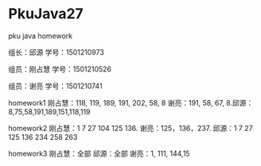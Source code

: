 # PkuJava27
pku java homework
<html>
<p>组长：邱源    学号：1501210973</p>
<p>组员：刚占慧  学号：1501210526</p>
<p>组员：谢亮    学号：1501210741</p>
<p>homework1  刚占慧：118, 119, 189, 191, 202, 58, 8  谢亮：191, 58, 67, 8.邱源：8,75,58,191,189,151,118,119   </p>
<p>homework2  刚占慧：1 7 27 104 125 136. 谢亮：125，136，237. 邱源：1 7 27 125 136 234 258 263 </p>
<p>homework3  刚占慧：全部   邱源：全部 谢亮：1, 111, 144,15 </p>
</html>
